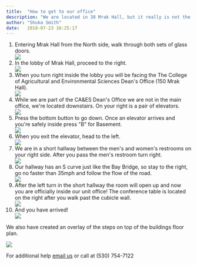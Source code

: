 ```yaml
---
title:  "How to get to our office"
description: "We are located in 38 Mrak Hall, but it really is not the easiest place to find. Below is a guide to help you find us, it starts at the North entrance to Mrak Hall."
author: "Shuka Smith"
date:   2018-07-23 16:25:17
---
```

<ol>
<li>Entering Mrak Hall from the North side, walk through both sets of glass doors.</li>

<img src="/media/steps/1.jpg">

<li>In the lobby of Mrak Hall, proceed to the right.</li>

<img src="/media/steps/2.jpg">

<li>When you turn right inside the lobby you will be facing the The College of Agricultural and Environmental Sciences Dean's Office (150 Mrak Hall).</li>

<img src="/media/steps/3.jpg">

<li>While we are part of the CA&ES Dean's Office we are not in the main office, we're located downstairs. On your right is a pair of elevators.</li>

<img src="/media/steps/4.jpg">

<li>Press the bottom button to go down. Once an elevator arrives and you're safely inside press "B" for Basement.</li>

<img src="/media/steps/5.jpg">

<li>When you exit the elevator, head to the left.</li>

<img src="/media/steps/6.jpg">

<li>We are in a short hallway between the men's and women's restrooms on your right side. After you pass the men's restroom turn right.</li>

<img src="/media/steps/7.jpg">

<li>Our hallway has an S curve just like the Bay Bridge, so stay to the right, go no faster than 35mph and follow the flow of the road.</li>

<img src="/media/steps/8.jpg">

<li>After the left turn in the short hallway the room will open up and now you are officially inside our unit office! The conference table is located on the right after you walk past the cubicle wall.</li>

<img src="/media/steps/9.jpg">

<li>And you have arrived!</li>

<img src="/media/steps/10.jpg">

</ol>

We also have created an overlay of the steps on top of the buildings floor plan.

<img src="/media/steps/11.jpg">

For additional help <a href="mailto:support@caes.ucdavis.edu">email us</a> or call at (530) 754-7122
